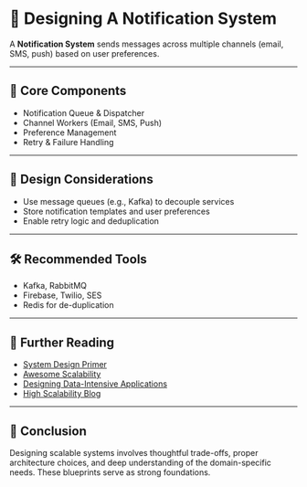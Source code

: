 # 🧩 Designing A Notification System

A **Notification System** sends messages across multiple channels (email, SMS, push) based on user preferences.

---

## 📱 Core Components

- Notification Queue & Dispatcher
- Channel Workers (Email, SMS, Push)
- Preference Management
- Retry & Failure Handling

---

## 📐 Design Considerations

- Use message queues (e.g., Kafka) to decouple services
- Store notification templates and user preferences
- Enable retry logic and deduplication

---

## 🛠 Recommended Tools

- Kafka, RabbitMQ
- Firebase, Twilio, SES
- Redis for de-duplication


---

## 📘 Further Reading

- [System Design Primer](https://github.com/donnemartin/system-design-primer)
- [Awesome Scalability](https://github.com/binhnguyennus/awesome-scalability)
- [Designing Data-Intensive Applications](https://dataintensive.net/)
- [High Scalability Blog](http://highscalability.com/)

---

## 💬 Conclusion

Designing scalable systems involves thoughtful trade-offs, proper architecture choices, and deep understanding of the domain-specific needs. These blueprints serve as strong foundations.
